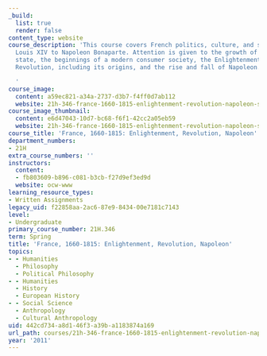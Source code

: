 ```yaml
---
_build:
  list: true
  render: false
content_type: website
course_description: 'This course covers French politics, culture, and society from
  Louis XIV to Napoleon Bonaparte. Attention is given to the growth of the central
  state, the beginnings of a modern consumer society, the Enlightenment, the French
  Revolution, including its origins, and the rise and fall of Napoleon.

  '
course_image:
  content: a59ec821-a34a-2737-d3b7-f4ff0d7ab112
  website: 21h-346-france-1660-1815-enlightenment-revolution-napoleon-spring-2011
course_image_thumbnail:
  content: e6d47043-10d7-bc68-f6f1-42cc2a05eb59
  website: 21h-346-france-1660-1815-enlightenment-revolution-napoleon-spring-2011
course_title: 'France, 1660-1815: Enlightenment, Revolution, Napoleon'
department_numbers:
- 21H
extra_course_numbers: ''
instructors:
  content:
  - fb803609-b896-c081-b3cb-f27d9ef3ed9d
  website: ocw-www
learning_resource_types:
- Written Assignments
legacy_uid: f22858aa-2ac6-87e9-8434-00e7181c7143
level:
- Undergraduate
primary_course_number: 21H.346
term: Spring
title: 'France, 1660-1815: Enlightenment, Revolution, Napoleon'
topics:
- - Humanities
  - Philosophy
  - Political Philosophy
- - Humanities
  - History
  - European History
- - Social Science
  - Anthropology
  - Cultural Anthropology
uid: 442cd734-a8d1-46f3-a39b-a1183874a169
url_path: courses/21h-346-france-1660-1815-enlightenment-revolution-napoleon-spring-2011
year: '2011'
---
```

